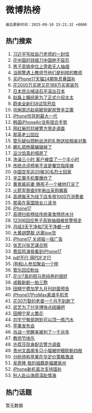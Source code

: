 # 微博热榜

`最后更新时间：2025-09-10 15:21:32 +0800`

## 热门搜索

1. [习近平写给自己老师的一封信](https://m.weibo.cn/search?containerid=100103type%3D1%26t%3D10%26q%3D%23%E4%B9%A0%E8%BF%91%E5%B9%B3%E5%86%99%E7%BB%99%E8%87%AA%E5%B7%B1%E8%80%81%E5%B8%88%E7%9A%84%E4%B8%80%E5%B0%81%E4%BF%A1%23&stream_entry_id=51&isnewpage=1&extparam=seat%3D1%26dgr%3D0%26q%3D%2523%25E4%25B9%25A0%25E8%25BF%2591%25E5%25B9%25B3%25E5%2586%2599%25E7%25BB%2599%25E8%2587%25AA%25E5%25B7%25B1%25E8%2580%2581%25E5%25B8%2588%25E7%259A%2584%25E4%25B8%2580%25E5%25B0%2581%25E4%25BF%25A1%2523%26stream_entry_id%3D51%26c_type%3D51%26pos%3D0%26filter_type%3Drealtimehot%26cate%3D10103%26display_time%3D1757488890%26pre_seqid%3D175748889054502581812154)
1. [花中国的钱插刀中国绝不容忍](https://m.weibo.cn/search?containerid=100103type%3D1%26t%3D10%26q%3D%23%E8%8A%B1%E4%B8%AD%E5%9B%BD%E7%9A%84%E9%92%B1%E6%8F%92%E5%88%80%E4%B8%AD%E5%9B%BD%E7%BB%9D%E4%B8%8D%E5%AE%B9%E5%BF%8D%23&stream_entry_id=31&isnewpage=1&extparam=seat%3D1%26band_rank%3D1%26filter_type%3Drealtimehot%26c_type%3D31%26lcate%3D5001%26flag%3D0%26cate%3D5001%26q%3D%2523%25E8%258A%25B1%25E4%25B8%25AD%25E5%259B%25BD%25E7%259A%2584%25E9%2592%25B1%25E6%258F%2592%25E5%2588%2580%25E4%25B8%25AD%25E5%259B%25BD%25E7%25BB%259D%25E4%25B8%258D%25E5%25AE%25B9%25E5%25BF%258D%2523%26stream_entry_id%3D31%26pos%3D0%26realpos%3D1%26dgr%3D0%26display_time%3D1757488890%26pre_seqid%3D175748889054502581812154)
1. [男子高铁座位上旁若无人抽烟](https://m.weibo.cn/search?containerid=100103type%3D1%26t%3D10%26q%3D%23%E7%94%B7%E5%AD%90%E9%AB%98%E9%93%81%E5%BA%A7%E4%BD%8D%E4%B8%8A%E6%97%81%E8%8B%A5%E6%97%A0%E4%BA%BA%E6%8A%BD%E7%83%9F%23&stream_entry_id=31&isnewpage=1&extparam=seat%3D1%26band_rank%3D2%26filter_type%3Drealtimehot%26c_type%3D31%26lcate%3D5001%26flag%3D0%26cate%3D5001%26q%3D%2523%25E7%2594%25B7%25E5%25AD%2590%25E9%25AB%2598%25E9%2593%2581%25E5%25BA%25A7%25E4%25BD%258D%25E4%25B8%258A%25E6%2597%2581%25E8%258B%25A5%25E6%2597%25A0%25E4%25BA%25BA%25E6%258A%25BD%25E7%2583%259F%2523%26stream_entry_id%3D31%26pos%3D1%26realpos%3D2%26dgr%3D0%26display_time%3D1757488890%26pre_seqid%3D175748889054502581812154)
1. [当网警遇上教师节他们是别样的教师](https://m.weibo.cn/search?containerid=100103type%3D1%26t%3D10%26q%3D%23%E5%BD%93%E7%BD%91%E8%AD%A6%E9%81%87%E4%B8%8A%E6%95%99%E5%B8%88%E8%8A%82%E4%BB%96%E4%BB%AC%E6%98%AF%E5%88%AB%E6%A0%B7%E7%9A%84%E6%95%99%E5%B8%88%23&stream_entry_id=31&isnewpage=1&extparam=seat%3D1%26band_rank%3D3%26filter_type%3Drealtimehot%26c_type%3D31%26lcate%3D5001%26flag%3D0%26cate%3D5001%26q%3D%2523%25E5%25BD%2593%25E7%25BD%2591%25E8%25AD%25A6%25E9%2581%2587%25E4%25B8%258A%25E6%2595%2599%25E5%25B8%2588%25E8%258A%2582%25E4%25BB%2596%25E4%25BB%25AC%25E6%2598%25AF%25E5%2588%25AB%25E6%25A0%25B7%25E7%259A%2584%25E6%2595%2599%25E5%25B8%2588%2523%26stream_entry_id%3D31%26pos%3D2%26realpos%3D3%26dgr%3D0%26display_time%3D1757488890%26pre_seqid%3D175748889054502581812154)
1. [买iPhone17天猫24期免息叠国补](https://m.weibo.cn/search?containerid=100103type%3D1%26t%3D10%26q%3D%23%E4%B9%B0iPhone17%E5%A4%A9%E7%8C%AB24%E6%9C%9F%E5%85%8D%E6%81%AF%E5%8F%A0%E5%9B%BD%E8%A1%A5%23&stream_entry_id=31&isnewpage=1&extparam=seat%3D1%26band_rank%3D4%26filter_type%3Drealtimehot%26c_type%3D31%26lcate%3D5001%26cate%3D5001%26is_ad_pos%3D1%26topic_ad%3D1%26stream_entry_id%3D31%26q%3D%2523%25E4%25B9%25B0iPhone17%25E5%25A4%25A9%25E7%258C%25AB24%25E6%259C%259F%25E5%2585%258D%25E6%2581%25AF%25E5%258F%25A0%25E5%259B%25BD%25E8%25A1%25A5%2523%26adid%3D300609%26pos%3D3%26dgr%3D0%26display_time%3D1757488890%26pre_seqid%3D175748889054502581812154)
1. [花2000万买房又花188万买家装包](https://m.weibo.cn/search?containerid=100103type%3D1%26t%3D10%26q%3D%23%E8%8A%B12000%E4%B8%87%E4%B9%B0%E6%88%BF%E5%8F%88%E8%8A%B1188%E4%B8%87%E4%B9%B0%E5%AE%B6%E8%A3%85%E5%8C%85%23&stream_entry_id=31&isnewpage=1&extparam=seat%3D1%26band_rank%3D4%26filter_type%3Drealtimehot%26c_type%3D31%26lcate%3D5001%26flag%3D1%26cate%3D5001%26q%3D%2523%25E8%258A%25B12000%25E4%25B8%2587%25E4%25B9%25B0%25E6%2588%25BF%25E5%258F%2588%25E8%258A%25B1188%25E4%25B8%2587%25E4%25B9%25B0%25E5%25AE%25B6%25E8%25A3%2585%25E5%258C%2585%2523%26stream_entry_id%3D31%26pos%3D4%26realpos%3D4%26dgr%3D0%26display_time%3D1757488890%26pre_seqid%3D175748889054502581812154)
1. [日本民众喊话石平滚出日本](https://m.weibo.cn/search?containerid=100103type%3D1%26t%3D10%26q%3D%23%E6%97%A5%E6%9C%AC%E6%B0%91%E4%BC%97%E5%96%8A%E8%AF%9D%E7%9F%B3%E5%B9%B3%E6%BB%9A%E5%87%BA%E6%97%A5%E6%9C%AC%23&stream_entry_id=31&isnewpage=1&extparam=seat%3D1%26band_rank%3D5%26filter_type%3Drealtimehot%26c_type%3D31%26lcate%3D5001%26flag%3D0%26cate%3D5001%26q%3D%2523%25E6%2597%25A5%25E6%259C%25AC%25E6%25B0%2591%25E4%25BC%2597%25E5%2596%258A%25E8%25AF%259D%25E7%259F%25B3%25E5%25B9%25B3%25E6%25BB%259A%25E5%2587%25BA%25E6%2597%25A5%25E6%259C%25AC%2523%26stream_entry_id%3D31%26pos%3D5%26realpos%3D5%26dgr%3D0%26display_time%3D1757488890%26pre_seqid%3D175748889054502581812154)
1. [赵磊上婚综是为了正式介绍太太](https://m.weibo.cn/search?containerid=100103type%3D1%26t%3D10%26q%3D%E8%B5%B5%E7%A3%8A%E4%B8%8A%E5%A9%9A%E7%BB%BC%E6%98%AF%E4%B8%BA%E4%BA%86%E6%AD%A3%E5%BC%8F%E4%BB%8B%E7%BB%8D%E5%A4%AA%E5%A4%AA&stream_entry_id=31&isnewpage=1&extparam=seat%3D1%26band_rank%3D6%26filter_type%3Drealtimehot%26c_type%3D31%26lcate%3D5001%26flag%3D0%26cate%3D5001%26q%3D%25E8%25B5%25B5%25E7%25A3%258A%25E4%25B8%258A%25E5%25A9%259A%25E7%25BB%25BC%25E6%2598%25AF%25E4%25B8%25BA%25E4%25BA%2586%25E6%25AD%25A3%25E5%25BC%258F%25E4%25BB%258B%25E7%25BB%258D%25E5%25A4%25AA%25E5%25A4%25AA%26stream_entry_id%3D31%26pos%3D6%26realpos%3D6%26dgr%3D0%26display_time%3D1757488890%26pre_seqid%3D175748889054502581812154)
1. [蔚来全新ES8试驾开启](https://m.weibo.cn/search?containerid=100103type%3D1%26t%3D10%26q%3D%23%E8%94%9A%E6%9D%A5%E5%85%A8%E6%96%B0ES8%E8%AF%95%E9%A9%BE%E5%BC%80%E5%90%AF%23&stream_entry_id=31&isnewpage=1&extparam=seat%3D1%26band_rank%3D7%26filter_type%3Drealtimehot%26c_type%3D31%26lcate%3D5001%26cate%3D5001%26is_ad_pos%3D1%26topic_ad%3D1%26stream_entry_id%3D31%26q%3D%2523%25E8%2594%259A%25E6%259D%25A5%25E5%2585%25A8%25E6%2596%25B0ES8%25E8%25AF%2595%25E9%25A9%25BE%25E5%25BC%2580%25E5%2590%25AF%2523%26adid%3D300501%26pos%3D7%26dgr%3D0%26display_time%3D1757488890%26pre_seqid%3D175748889054502581812154)
1. [巩俐周迅赵丽颖倪妮祝贺辛芷蕾](https://m.weibo.cn/search?containerid=100103type%3D1%26t%3D10%26q%3D%23%E5%B7%A9%E4%BF%90%E5%91%A8%E8%BF%85%E8%B5%B5%E4%B8%BD%E9%A2%96%E5%80%AA%E5%A6%AE%E7%A5%9D%E8%B4%BA%E8%BE%9B%E8%8A%B7%E8%95%BE%23&stream_entry_id=31&isnewpage=1&extparam=seat%3D1%26band_rank%3D7%26filter_type%3Drealtimehot%26c_type%3D31%26lcate%3D5001%26flag%3D0%26cate%3D5001%26q%3D%2523%25E5%25B7%25A9%25E4%25BF%2590%25E5%2591%25A8%25E8%25BF%2585%25E8%25B5%25B5%25E4%25B8%25BD%25E9%25A2%2596%25E5%2580%25AA%25E5%25A6%25AE%25E7%25A5%259D%25E8%25B4%25BA%25E8%25BE%259B%25E8%258A%25B7%25E8%2595%25BE%2523%26stream_entry_id%3D31%26pos%3D8%26realpos%3D7%26dgr%3D0%26display_time%3D1757488890%26pre_seqid%3D175748889054502581812154)
1. [iPhone16背刺最大一代](https://m.weibo.cn/search?containerid=100103type%3D1%26t%3D10%26q%3DiPhone16%E8%83%8C%E5%88%BA%E6%9C%80%E5%A4%A7%E4%B8%80%E4%BB%A3&stream_entry_id=31&isnewpage=1&extparam=seat%3D1%26band_rank%3D8%26filter_type%3Drealtimehot%26c_type%3D31%26lcate%3D5001%26flag%3D0%26cate%3D5001%26q%3DiPhone16%25E8%2583%258C%25E5%2588%25BA%25E6%259C%2580%25E5%25A4%25A7%25E4%25B8%2580%25E4%25BB%25A3%26stream_entry_id%3D31%26pos%3D9%26realpos%3D8%26dgr%3D0%26display_time%3D1757488890%26pre_seqid%3D175748889054502581812154)
1. [韩国iPhoneAir没有捏合手势](https://m.weibo.cn/search?containerid=100103type%3D1%26t%3D10%26q%3D%23%E9%9F%A9%E5%9B%BDiPhoneAir%E6%B2%A1%E6%9C%89%E6%8D%8F%E5%90%88%E6%89%8B%E5%8A%BF%23&stream_entry_id=31&isnewpage=1&extparam=seat%3D1%26band_rank%3D9%26filter_type%3Drealtimehot%26c_type%3D31%26lcate%3D5001%26flag%3D1%26cate%3D5001%26q%3D%2523%25E9%259F%25A9%25E5%259B%25BDiPhoneAir%25E6%25B2%25A1%25E6%259C%2589%25E6%258D%258F%25E5%2590%2588%25E6%2589%258B%25E5%258A%25BF%2523%26stream_entry_id%3D31%26pos%3D10%26realpos%3D9%26dgr%3D0%26display_time%3D1757488890%26pre_seqid%3D175748889054502581812154)
1. [网红柴怼怼被警方带走调查](https://m.weibo.cn/search?containerid=100103type%3D1%26t%3D10%26q%3D%23%E7%BD%91%E7%BA%A2%E6%9F%B4%E6%80%BC%E6%80%BC%E8%A2%AB%E8%AD%A6%E6%96%B9%E5%B8%A6%E8%B5%B0%E8%B0%83%E6%9F%A5%23&stream_entry_id=31&isnewpage=1&extparam=seat%3D1%26band_rank%3D10%26filter_type%3Drealtimehot%26c_type%3D31%26lcate%3D5001%26flag%3D1%26cate%3D5001%26q%3D%2523%25E7%25BD%2591%25E7%25BA%25A2%25E6%259F%25B4%25E6%2580%25BC%25E6%2580%25BC%25E8%25A2%25AB%25E8%25AD%25A6%25E6%2596%25B9%25E5%25B8%25A6%25E8%25B5%25B0%25E8%25B0%2583%25E6%259F%25A5%2523%26stream_entry_id%3D31%26pos%3D11%26realpos%3D10%26dgr%3D0%26display_time%3D1757488890%26pre_seqid%3D175748889054502581812154)
1. [那英老公回应](https://m.weibo.cn/search?containerid=100103type%3D1%26t%3D10%26q%3D%23%E9%82%A3%E8%8B%B1%E8%80%81%E5%85%AC%E5%9B%9E%E5%BA%94%23&stream_entry_id=31&isnewpage=1&extparam=seat%3D1%26band_rank%3D11%26filter_type%3Drealtimehot%26c_type%3D31%26lcate%3D5001%26flag%3D1%26cate%3D5001%26q%3D%2523%25E9%2582%25A3%25E8%258B%25B1%25E8%2580%2581%25E5%2585%25AC%25E5%259B%259E%25E5%25BA%2594%2523%26stream_entry_id%3D31%26pos%3D12%26realpos%3D11%26dgr%3D0%26display_time%3D1757488890%26pre_seqid%3D175748889054502581812154)
1. [管乐疑似把粉丝送的礼物送给相亲对象](https://m.weibo.cn/search?containerid=100103type%3D1%26t%3D10%26q%3D%23%E7%AE%A1%E4%B9%90%E7%96%91%E4%BC%BC%E6%8A%8A%E7%B2%89%E4%B8%9D%E9%80%81%E7%9A%84%E7%A4%BC%E7%89%A9%E9%80%81%E7%BB%99%E7%9B%B8%E4%BA%B2%E5%AF%B9%E8%B1%A1%23&stream_entry_id=31&isnewpage=1&extparam=seat%3D1%26band_rank%3D12%26filter_type%3Drealtimehot%26c_type%3D31%26lcate%3D5001%26flag%3D2%26cate%3D5001%26q%3D%2523%25E7%25AE%25A1%25E4%25B9%2590%25E7%2596%2591%25E4%25BC%25BC%25E6%258A%258A%25E7%25B2%2589%25E4%25B8%259D%25E9%2580%2581%25E7%259A%2584%25E7%25A4%25BC%25E7%2589%25A9%25E9%2580%2581%25E7%25BB%2599%25E7%259B%25B8%25E4%25BA%25B2%25E5%25AF%25B9%25E8%25B1%25A1%2523%26stream_entry_id%3D31%26pos%3D13%26realpos%3D12%26dgr%3D0%26display_time%3D1757488890%26pre_seqid%3D175748889054502581812154)
1. [娜扎把杨幂编辑掉了](https://m.weibo.cn/search?containerid=100103type%3D1%26t%3D10%26q%3D%23%E5%A8%9C%E6%89%8E%E6%8A%8A%E6%9D%A8%E5%B9%82%E7%BC%96%E8%BE%91%E6%8E%89%E4%BA%86%23&stream_entry_id=31&isnewpage=1&extparam=seat%3D1%26band_rank%3D13%26filter_type%3Drealtimehot%26c_type%3D31%26lcate%3D5001%26flag%3D2%26cate%3D5001%26q%3D%2523%25E5%25A8%259C%25E6%2589%258E%25E6%258A%258A%25E6%259D%25A8%25E5%25B9%2582%25E7%25BC%2596%25E8%25BE%2591%25E6%258E%2589%25E4%25BA%2586%2523%26stream_entry_id%3D31%26pos%3D14%26realpos%3D13%26dgr%3D0%26display_time%3D1757488890%26pre_seqid%3D175748889054502581812154)
1. [豆沙馅真的塌房了](https://m.weibo.cn/search?containerid=100103type%3D1%26t%3D10%26q%3D%E8%B1%86%E6%B2%99%E9%A6%85%E7%9C%9F%E7%9A%84%E5%A1%8C%E6%88%BF%E4%BA%86&stream_entry_id=31&isnewpage=1&extparam=seat%3D1%26band_rank%3D14%26filter_type%3Drealtimehot%26c_type%3D31%26lcate%3D5001%26flag%3D1%26cate%3D5001%26q%3D%25E8%25B1%2586%25E6%25B2%2599%25E9%25A6%2585%25E7%259C%259F%25E7%259A%2584%25E5%25A1%258C%25E6%2588%25BF%25E4%25BA%2586%26stream_entry_id%3D31%26pos%3D15%26realpos%3D14%26dgr%3D0%26display_time%3D1757488890%26pre_seqid%3D175748889054502581812154)
1. [洗澡三小时 客户被盘了一个半小时](https://m.weibo.cn/search?containerid=100103type%3D1%26t%3D10%26q%3D%E6%B4%97%E6%BE%A1%E4%B8%89%E5%B0%8F%E6%97%B6+%E5%AE%A2%E6%88%B7%E8%A2%AB%E7%9B%98%E4%BA%86%E4%B8%80%E4%B8%AA%E5%8D%8A%E5%B0%8F%E6%97%B6&stream_entry_id=31&isnewpage=1&extparam=seat%3D1%26band_rank%3D15%26filter_type%3Drealtimehot%26c_type%3D31%26lcate%3D5001%26flag%3D2%26cate%3D5001%26q%3D%25E6%25B4%2597%25E6%25BE%25A1%25E4%25B8%2589%25E5%25B0%258F%25E6%2597%25B6%2520%25E5%25AE%25A2%25E6%2588%25B7%25E8%25A2%25AB%25E7%259B%2598%25E4%25BA%2586%25E4%25B8%2580%25E4%25B8%25AA%25E5%258D%258A%25E5%25B0%258F%25E6%2597%25B6%26stream_entry_id%3D31%26pos%3D16%26realpos%3D15%26dgr%3D0%26display_time%3D1757488890%26pre_seqid%3D175748889054502581812154)
1. [传统点评榜单不该是餐饮指挥棒](https://m.weibo.cn/search?containerid=100103type%3D1%26t%3D10%26q%3D%23%E4%BC%A0%E7%BB%9F%E7%82%B9%E8%AF%84%E6%A6%9C%E5%8D%95%E4%B8%8D%E8%AF%A5%E6%98%AF%E9%A4%90%E9%A5%AE%E6%8C%87%E6%8C%A5%E6%A3%92%23&stream_entry_id=31&isnewpage=1&extparam=seat%3D1%26band_rank%3D16%26filter_type%3Drealtimehot%26c_type%3D31%26lcate%3D5001%26flag%3D1%26cate%3D5001%26q%3D%2523%25E4%25BC%25A0%25E7%25BB%259F%25E7%2582%25B9%25E8%25AF%2584%25E6%25A6%259C%25E5%258D%2595%25E4%25B8%258D%25E8%25AF%25A5%25E6%2598%25AF%25E9%25A4%2590%25E9%25A5%25AE%25E6%258C%2587%25E6%258C%25A5%25E6%25A3%2592%2523%26stream_entry_id%3D31%26pos%3D17%26realpos%3D16%26dgr%3D0%26display_time%3D1757488890%26pre_seqid%3D175748889054502581812154)
1. [中国空军运20接30名烈士回家](https://m.weibo.cn/search?containerid=100103type%3D1%26t%3D10%26q%3D%23%E4%B8%AD%E5%9B%BD%E7%A9%BA%E5%86%9B%E8%BF%9020%E6%8E%A530%E5%90%8D%E7%83%88%E5%A3%AB%E5%9B%9E%E5%AE%B6%23&stream_entry_id=31&isnewpage=1&extparam=seat%3D1%26band_rank%3D17%26filter_type%3Drealtimehot%26c_type%3D31%26lcate%3D5001%26flag%3D1%26cate%3D5001%26q%3D%2523%25E4%25B8%25AD%25E5%259B%25BD%25E7%25A9%25BA%25E5%2586%259B%25E8%25BF%259020%25E6%258E%25A530%25E5%2590%258D%25E7%2583%2588%25E5%25A3%25AB%25E5%259B%259E%25E5%25AE%25B6%2523%26stream_entry_id%3D31%26pos%3D18%26realpos%3D17%26dgr%3D0%26display_time%3D1757488890%26pre_seqid%3D175748889054502581812154)
1. [辛芷蕾手机要爆炸了](https://m.weibo.cn/search?containerid=100103type%3D1%26t%3D10%26q%3D%23%E8%BE%9B%E8%8A%B7%E8%95%BE%E6%89%8B%E6%9C%BA%E8%A6%81%E7%88%86%E7%82%B8%E4%BA%86%23&stream_entry_id=31&isnewpage=1&extparam=seat%3D1%26band_rank%3D18%26filter_type%3Drealtimehot%26c_type%3D31%26lcate%3D5001%26flag%3D1%26cate%3D5001%26q%3D%2523%25E8%25BE%259B%25E8%258A%25B7%25E8%2595%25BE%25E6%2589%258B%25E6%259C%25BA%25E8%25A6%2581%25E7%2588%2586%25E7%2582%25B8%25E4%25BA%2586%2523%26stream_entry_id%3D31%26pos%3D19%26realpos%3D18%26dgr%3D0%26display_time%3D1757488890%26pre_seqid%3D175748889054502581812154)
1. [黄景瑜前妻 俩孩子一个被他打没了](https://m.weibo.cn/search?containerid=100103type%3D1%26t%3D10%26q%3D%E9%BB%84%E6%99%AF%E7%91%9C%E5%89%8D%E5%A6%BB+%E4%BF%A9%E5%AD%A9%E5%AD%90%E4%B8%80%E4%B8%AA%E8%A2%AB%E4%BB%96%E6%89%93%E6%B2%A1%E4%BA%86&stream_entry_id=31&isnewpage=1&extparam=seat%3D1%26band_rank%3D19%26filter_type%3Drealtimehot%26c_type%3D31%26lcate%3D5001%26flag%3D2%26cate%3D5001%26q%3D%25E9%25BB%2584%25E6%2599%25AF%25E7%2591%259C%25E5%2589%258D%25E5%25A6%25BB%2520%25E4%25BF%25A9%25E5%25AD%25A9%25E5%25AD%2590%25E4%25B8%2580%25E4%25B8%25AA%25E8%25A2%25AB%25E4%25BB%2596%25E6%2589%2593%25E6%25B2%25A1%25E4%25BA%2586%26stream_entry_id%3D31%26pos%3D20%26realpos%3D19%26dgr%3D0%26display_time%3D1757488890%26pre_seqid%3D175748889054502581812154)
1. [火箭军倒查9年揪出采购掮客](https://m.weibo.cn/search?containerid=100103type%3D1%26t%3D10%26q%3D%23%E7%81%AB%E7%AE%AD%E5%86%9B%E5%80%92%E6%9F%A59%E5%B9%B4%E6%8F%AA%E5%87%BA%E9%87%87%E8%B4%AD%E6%8E%AE%E5%AE%A2%23&stream_entry_id=31&isnewpage=1&extparam=seat%3D1%26band_rank%3D20%26filter_type%3Drealtimehot%26c_type%3D31%26lcate%3D5001%26flag%3D1%26cate%3D5001%26q%3D%2523%25E7%2581%25AB%25E7%25AE%25AD%25E5%2586%259B%25E5%2580%2592%25E6%259F%25A59%25E5%25B9%25B4%25E6%258F%25AA%25E5%2587%25BA%25E9%2587%2587%25E8%25B4%25AD%25E6%258E%25AE%25E5%25AE%25A2%2523%26stream_entry_id%3D31%26pos%3D21%26realpos%3D20%26dgr%3D0%26display_time%3D1757488890%26pre_seqid%3D175748889054502581812154)
1. [高德每天为线下店多带1000万消费者](https://m.weibo.cn/search?containerid=100103type%3D1%26t%3D10%26q%3D%23%E9%AB%98%E5%BE%B7%E6%AF%8F%E5%A4%A9%E4%B8%BA%E7%BA%BF%E4%B8%8B%E5%BA%97%E5%A4%9A%E5%B8%A61000%E4%B8%87%E6%B6%88%E8%B4%B9%E8%80%85%23&stream_entry_id=31&isnewpage=1&extparam=seat%3D1%26band_rank%3D21%26filter_type%3Drealtimehot%26c_type%3D31%26lcate%3D5001%26flag%3D1%26cate%3D5001%26q%3D%2523%25E9%25AB%2598%25E5%25BE%25B7%25E6%25AF%258F%25E5%25A4%25A9%25E4%25B8%25BA%25E7%25BA%25BF%25E4%25B8%258B%25E5%25BA%2597%25E5%25A4%259A%25E5%25B8%25A61000%25E4%25B8%2587%25E6%25B6%2588%25E8%25B4%25B9%25E8%2580%2585%2523%26stream_entry_id%3D31%26pos%3D22%26realpos%3D21%26dgr%3D0%26display_time%3D1757488890%26pre_seqid%3D175748889054502581812154)
1. [那英在英国陪女儿读书](https://m.weibo.cn/search?containerid=100103type%3D1%26t%3D10%26q%3D%23%E9%82%A3%E8%8B%B1%E5%9C%A8%E8%8B%B1%E5%9B%BD%E9%99%AA%E5%A5%B3%E5%84%BF%E8%AF%BB%E4%B9%A6%23&stream_entry_id=31&isnewpage=1&extparam=seat%3D1%26band_rank%3D22%26filter_type%3Drealtimehot%26c_type%3D31%26lcate%3D5001%26flag%3D1%26cate%3D5001%26q%3D%2523%25E9%2582%25A3%25E8%258B%25B1%25E5%259C%25A8%25E8%258B%25B1%25E5%259B%25BD%25E9%2599%25AA%25E5%25A5%25B3%25E5%2584%25BF%25E8%25AF%25BB%25E4%25B9%25A6%2523%26stream_entry_id%3D31%26pos%3D23%26realpos%3D22%26dgr%3D0%26display_time%3D1757488890%26pre_seqid%3D175748889054502581812154)
1. [iPhone17](https://m.weibo.cn/search?containerid=100103type%3D1%26t%3D10%26q%3D%23iPhone17%23&stream_entry_id=31&isnewpage=1&extparam=seat%3D1%26band_rank%3D23%26filter_type%3Drealtimehot%26c_type%3D31%26lcate%3D5001%26flag%3D0%26cate%3D5001%26q%3D%2523iPhone17%2523%26stream_entry_id%3D31%26pos%3D24%26realpos%3D23%26dgr%3D0%26display_time%3D1757488890%26pre_seqid%3D175748889054502581812154)
1. [高德扫街榜给传统美食榜挤水分](https://m.weibo.cn/search?containerid=100103type%3D1%26t%3D10%26q%3D%23%E9%AB%98%E5%BE%B7%E6%89%AB%E8%A1%97%E6%A6%9C%E7%BB%99%E4%BC%A0%E7%BB%9F%E7%BE%8E%E9%A3%9F%E6%A6%9C%E6%8C%A4%E6%B0%B4%E5%88%86%23&stream_entry_id=31&isnewpage=1&extparam=seat%3D1%26band_rank%3D24%26filter_type%3Drealtimehot%26c_type%3D31%26lcate%3D5001%26flag%3D1%26cate%3D5001%26q%3D%2523%25E9%25AB%2598%25E5%25BE%25B7%25E6%2589%25AB%25E8%25A1%2597%25E6%25A6%259C%25E7%25BB%2599%25E4%25BC%25A0%25E7%25BB%259F%25E7%25BE%258E%25E9%25A3%259F%25E6%25A6%259C%25E6%258C%25A4%25E6%25B0%25B4%25E5%2588%2586%2523%26stream_entry_id%3D31%26pos%3D25%26realpos%3D24%26dgr%3D0%26display_time%3D1757488890%26pre_seqid%3D175748889054502581812154)
1. [12306回应男子高铁抽烟被民警带走](https://m.weibo.cn/search?containerid=100103type%3D1%26t%3D10%26q%3D%2312306%E5%9B%9E%E5%BA%94%E7%94%B7%E5%AD%90%E9%AB%98%E9%93%81%E6%8A%BD%E7%83%9F%E8%A2%AB%E6%B0%91%E8%AD%A6%E5%B8%A6%E8%B5%B0%23&stream_entry_id=31&isnewpage=1&extparam=seat%3D1%26band_rank%3D25%26filter_type%3Drealtimehot%26c_type%3D31%26lcate%3D5001%26flag%3D0%26cate%3D5001%26q%3D%252312306%25E5%259B%259E%25E5%25BA%2594%25E7%2594%25B7%25E5%25AD%2590%25E9%25AB%2598%25E9%2593%2581%25E6%258A%25BD%25E7%2583%259F%25E8%25A2%25AB%25E6%25B0%2591%25E8%25AD%25A6%25E5%25B8%25A6%25E8%25B5%25B0%2523%26stream_entry_id%3D31%26pos%3D26%26realpos%3D25%26dgr%3D0%26display_time%3D1757488890%26pre_seqid%3D175748889054502581812154)
1. [月经3天干净和7天干净都一样](https://m.weibo.cn/search?containerid=100103type%3D1%26t%3D10%26q%3D%E6%9C%88%E7%BB%8F3%E5%A4%A9%E5%B9%B2%E5%87%80%E5%92%8C7%E5%A4%A9%E5%B9%B2%E5%87%80%E9%83%BD%E4%B8%80%E6%A0%B7&stream_entry_id=31&isnewpage=1&extparam=seat%3D1%26band_rank%3D26%26filter_type%3Drealtimehot%26c_type%3D31%26lcate%3D5001%26flag%3D1%26cate%3D5001%26q%3D%25E6%259C%2588%25E7%25BB%258F3%25E5%25A4%25A9%25E5%25B9%25B2%25E5%2587%2580%25E5%2592%258C7%25E5%25A4%25A9%25E5%25B9%25B2%25E5%2587%2580%25E9%2583%25BD%25E4%25B8%2580%25E6%25A0%25B7%26stream_entry_id%3D31%26pos%3D27%26realpos%3D26%26dgr%3D0%26display_time%3D1757488890%26pre_seqid%3D175748889054502581812154)
1. [大黄胡楚靓 远离low货](https://m.weibo.cn/search?containerid=100103type%3D1%26t%3D10%26q%3D%E5%A4%A7%E9%BB%84%E8%83%A1%E6%A5%9A%E9%9D%93+%E8%BF%9C%E7%A6%BBlow%E8%B4%A7&stream_entry_id=31&isnewpage=1&extparam=seat%3D1%26band_rank%3D27%26filter_type%3Drealtimehot%26c_type%3D31%26lcate%3D5001%26flag%3D0%26cate%3D5001%26q%3D%25E5%25A4%25A7%25E9%25BB%2584%25E8%2583%25A1%25E6%25A5%259A%25E9%259D%2593%2520%25E8%25BF%259C%25E7%25A6%25BBlow%25E8%25B4%25A7%26stream_entry_id%3D31%26pos%3D28%26realpos%3D27%26dgr%3D0%26display_time%3D1757488890%26pre_seqid%3D175748889054502581812154)
1. [iPhone17 关闭摇一摇广告](https://m.weibo.cn/search?containerid=100103type%3D1%26t%3D10%26q%3DiPhone17+%E5%85%B3%E9%97%AD%E6%91%87%E4%B8%80%E6%91%87%E5%B9%BF%E5%91%8A&stream_entry_id=31&isnewpage=1&extparam=seat%3D1%26band_rank%3D28%26filter_type%3Drealtimehot%26c_type%3D31%26lcate%3D5001%26flag%3D1%26cate%3D5001%26q%3DiPhone17%2520%25E5%2585%25B3%25E9%2597%25AD%25E6%2591%2587%25E4%25B8%2580%25E6%2591%2587%25E5%25B9%25BF%25E5%2591%258A%26stream_entry_id%3D31%26pos%3D29%26realpos%3D28%26dgr%3D0%26display_time%3D1757488890%26pre_seqid%3D175748889054502581812154)
1. [张艺兴张艺谋合照](https://m.weibo.cn/search?containerid=100103type%3D1%26t%3D10%26q%3D%23%E5%BC%A0%E8%89%BA%E5%85%B4%E5%BC%A0%E8%89%BA%E8%B0%8B%E5%90%88%E7%85%A7%23&stream_entry_id=31&isnewpage=1&extparam=seat%3D1%26band_rank%3D29%26filter_type%3Drealtimehot%26c_type%3D31%26lcate%3D5001%26flag%3D1%26cate%3D5001%26q%3D%2523%25E5%25BC%25A0%25E8%2589%25BA%25E5%2585%25B4%25E5%25BC%25A0%25E8%2589%25BA%25E8%25B0%258B%25E5%2590%2588%25E7%2585%25A7%2523%26stream_entry_id%3D31%26pos%3D30%26realpos%3D29%26dgr%3D0%26display_time%3D1757488890%26pre_seqid%3D175748889054502581812154)
1. [费启鸣演我看到iPhone17](https://m.weibo.cn/search?containerid=100103type%3D1%26t%3D10%26q%3D%E8%B4%B9%E5%90%AF%E9%B8%A3%E6%BC%94%E6%88%91%E7%9C%8B%E5%88%B0iPhone17&stream_entry_id=31&isnewpage=1&extparam=seat%3D1%26band_rank%3D30%26filter_type%3Drealtimehot%26c_type%3D31%26lcate%3D5001%26flag%3D1%26cate%3D5001%26q%3D%25E8%25B4%25B9%25E5%2590%25AF%25E9%25B8%25A3%25E6%25BC%2594%25E6%2588%2591%25E7%259C%258B%25E5%2588%25B0iPhone17%26stream_entry_id%3D31%26pos%3D31%26realpos%3D30%26dgr%3D0%26display_time%3D1757488890%26pre_seqid%3D175748889054502581812154)
1. [pdf不行 得PDF才行](https://m.weibo.cn/search?containerid=100103type%3D1%26t%3D10%26q%3Dpdf%E4%B8%8D%E8%A1%8C+%E5%BE%97PDF%E6%89%8D%E8%A1%8C&stream_entry_id=31&isnewpage=1&extparam=seat%3D1%26band_rank%3D31%26filter_type%3Drealtimehot%26c_type%3D31%26lcate%3D5001%26flag%3D1%26cate%3D5001%26q%3Dpdf%25E4%25B8%258D%25E8%25A1%258C%2520%25E5%25BE%2597PDF%25E6%2589%258D%25E8%25A1%258C%26stream_entry_id%3D31%26pos%3D32%26realpos%3D31%26dgr%3D0%26display_time%3D1757488890%26pre_seqid%3D175748889054502581812154)
1. [i狗和i人参加聚会一个样](https://m.weibo.cn/search?containerid=100103type%3D1%26t%3D10%26q%3Di%E7%8B%97%E5%92%8Ci%E4%BA%BA%E5%8F%82%E5%8A%A0%E8%81%9A%E4%BC%9A%E4%B8%80%E4%B8%AA%E6%A0%B7&stream_entry_id=31&isnewpage=1&extparam=seat%3D1%26band_rank%3D32%26filter_type%3Drealtimehot%26c_type%3D31%26lcate%3D5001%26flag%3D1%26cate%3D5001%26q%3Di%25E7%258B%2597%25E5%2592%258Ci%25E4%25BA%25BA%25E5%258F%2582%25E5%258A%25A0%25E8%2581%259A%25E4%25BC%259A%25E4%25B8%2580%25E4%25B8%25AA%25E6%25A0%25B7%26stream_entry_id%3D31%26pos%3D33%26realpos%3D32%26dgr%3D0%26display_time%3D1757488890%26pre_seqid%3D175748889054502581812154)
1. [管乐回应粉丝](https://m.weibo.cn/search?containerid=100103type%3D1%26t%3D10%26q%3D%23%E7%AE%A1%E4%B9%90%E5%9B%9E%E5%BA%94%E7%B2%89%E4%B8%9D%23&stream_entry_id=31&isnewpage=1&extparam=seat%3D1%26band_rank%3D33%26filter_type%3Drealtimehot%26c_type%3D31%26lcate%3D5001%26flag%3D1%26cate%3D5001%26q%3D%2523%25E7%25AE%25A1%25E4%25B9%2590%25E5%259B%259E%25E5%25BA%2594%25E7%25B2%2589%25E4%25B8%259D%2523%26stream_entry_id%3D31%26pos%3D34%26realpos%3D33%26dgr%3D0%26display_time%3D1757488890%26pre_seqid%3D175748889054502581812154)
1. [花少7真的把马思纯养的很好](https://m.weibo.cn/search?containerid=100103type%3D1%26t%3D10%26q%3D%E8%8A%B1%E5%B0%917%E7%9C%9F%E7%9A%84%E6%8A%8A%E9%A9%AC%E6%80%9D%E7%BA%AF%E5%85%BB%E7%9A%84%E5%BE%88%E5%A5%BD&stream_entry_id=31&isnewpage=1&extparam=seat%3D1%26band_rank%3D34%26filter_type%3Drealtimehot%26c_type%3D31%26lcate%3D5001%26flag%3D1%26cate%3D5001%26q%3D%25E8%258A%25B1%25E5%25B0%25917%25E7%259C%259F%25E7%259A%2584%25E6%258A%258A%25E9%25A9%25AC%25E6%2580%259D%25E7%25BA%25AF%25E5%2585%25BB%25E7%259A%2584%25E5%25BE%2588%25E5%25A5%25BD%26stream_entry_id%3D31%26pos%3D35%26realpos%3D34%26dgr%3D0%26display_time%3D1757488890%26pre_seqid%3D175748889054502581812154)
1. [成毅新剧一胎三胞](https://m.weibo.cn/search?containerid=100103type%3D1%26t%3D10%26q%3D%E6%88%90%E6%AF%85%E6%96%B0%E5%89%A7%E4%B8%80%E8%83%8E%E4%B8%89%E8%83%9E&stream_entry_id=31&isnewpage=1&extparam=seat%3D1%26band_rank%3D35%26filter_type%3Drealtimehot%26c_type%3D31%26lcate%3D5001%26flag%3D1%26cate%3D5001%26q%3D%25E6%2588%2590%25E6%25AF%2585%25E6%2596%25B0%25E5%2589%25A7%25E4%25B8%2580%25E8%2583%258E%25E4%25B8%2589%25E8%2583%259E%26stream_entry_id%3D31%26pos%3D36%26realpos%3D35%26dgr%3D0%26display_time%3D1757488890%26pre_seqid%3D175748889054502581812154)
1. [田栩宁费加罗九月刊封面预告](https://m.weibo.cn/search?containerid=100103type%3D1%26t%3D10%26q%3D%23%E7%94%B0%E6%A0%A9%E5%AE%81%E8%B4%B9%E5%8A%A0%E7%BD%97%E4%B9%9D%E6%9C%88%E5%88%8A%E5%B0%81%E9%9D%A2%E9%A2%84%E5%91%8A%23&stream_entry_id=31&isnewpage=1&extparam=seat%3D1%26band_rank%3D36%26filter_type%3Drealtimehot%26c_type%3D31%26lcate%3D5001%26flag%3D0%26cate%3D5001%26q%3D%2523%25E7%2594%25B0%25E6%25A0%25A9%25E5%25AE%2581%25E8%25B4%25B9%25E5%258A%25A0%25E7%25BD%2597%25E4%25B9%259D%25E6%259C%2588%25E5%2588%258A%25E5%25B0%2581%25E9%259D%25A2%25E9%25A2%2584%25E5%2591%258A%2523%26stream_entry_id%3D31%26pos%3D37%26realpos%3D36%26dgr%3D0%26display_time%3D1757488890%26pre_seqid%3D175748889054502581812154)
1. [iPhone17ProMax离谱手机壳](https://m.weibo.cn/search?containerid=100103type%3D1%26t%3D10%26q%3D%23iPhone17ProMax%E7%A6%BB%E8%B0%B1%E6%89%8B%E6%9C%BA%E5%A3%B3%23&stream_entry_id=31&isnewpage=1&extparam=seat%3D1%26band_rank%3D37%26filter_type%3Drealtimehot%26c_type%3D31%26lcate%3D5001%26flag%3D1%26cate%3D5001%26q%3D%2523iPhone17ProMax%25E7%25A6%25BB%25E8%25B0%25B1%25E6%2589%258B%25E6%259C%25BA%25E5%25A3%25B3%2523%26stream_entry_id%3D31%26pos%3D38%26realpos%3D37%26dgr%3D0%26display_time%3D1757488890%26pre_seqid%3D175748889054502581812154)
1. [花30万娶的老婆一个月不到跑了](https://m.weibo.cn/search?containerid=100103type%3D1%26t%3D10%26q%3D%23%E8%8A%B130%E4%B8%87%E5%A8%B6%E7%9A%84%E8%80%81%E5%A9%86%E4%B8%80%E4%B8%AA%E6%9C%88%E4%B8%8D%E5%88%B0%E8%B7%91%E4%BA%86%23&stream_entry_id=31&isnewpage=1&extparam=seat%3D1%26band_rank%3D38%26filter_type%3Drealtimehot%26c_type%3D31%26lcate%3D5001%26flag%3D1%26cate%3D5001%26q%3D%2523%25E8%258A%25B130%25E4%25B8%2587%25E5%25A8%25B6%25E7%259A%2584%25E8%2580%2581%25E5%25A9%2586%25E4%25B8%2580%25E4%25B8%25AA%25E6%259C%2588%25E4%25B8%258D%25E5%2588%25B0%25E8%25B7%2591%25E4%25BA%2586%2523%26stream_entry_id%3D31%26pos%3D39%26realpos%3D38%26dgr%3D0%26display_time%3D1757488890%26pre_seqid%3D175748889054502581812154)
1. [武艺为了付辛博快点结婚吧](https://m.weibo.cn/search?containerid=100103type%3D1%26t%3D10%26q%3D%E6%AD%A6%E8%89%BA%E4%B8%BA%E4%BA%86%E4%BB%98%E8%BE%9B%E5%8D%9A%E5%BF%AB%E7%82%B9%E7%BB%93%E5%A9%9A%E5%90%A7&stream_entry_id=31&isnewpage=1&extparam=seat%3D1%26band_rank%3D39%26filter_type%3Drealtimehot%26c_type%3D31%26lcate%3D5001%26flag%3D1%26cate%3D5001%26q%3D%25E6%25AD%25A6%25E8%2589%25BA%25E4%25B8%25BA%25E4%25BA%2586%25E4%25BB%2598%25E8%25BE%259B%25E5%258D%259A%25E5%25BF%25AB%25E7%2582%25B9%25E7%25BB%2593%25E5%25A9%259A%25E5%2590%25A7%26stream_entry_id%3D31%26pos%3D40%26realpos%3D39%26dgr%3D0%26display_time%3D1757488890%26pre_seqid%3D175748889054502581812154)
1. [田栩宁星火繁花](https://m.weibo.cn/search?containerid=100103type%3D1%26t%3D10%26q%3D%23%E7%94%B0%E6%A0%A9%E5%AE%81%E6%98%9F%E7%81%AB%E7%B9%81%E8%8A%B1%23&stream_entry_id=31&isnewpage=1&extparam=seat%3D1%26band_rank%3D40%26filter_type%3Drealtimehot%26c_type%3D31%26lcate%3D5001%26flag%3D1%26cate%3D5001%26q%3D%2523%25E7%2594%25B0%25E6%25A0%25A9%25E5%25AE%2581%25E6%2598%259F%25E7%2581%25AB%25E7%25B9%2581%25E8%258A%25B1%2523%26stream_entry_id%3D31%26pos%3D41%26realpos%3D40%26dgr%3D0%26display_time%3D1757488890%26pre_seqid%3D175748889054502581812154)
1. [刘宇宁臀部翘到可以顶一瓶汽水](https://m.weibo.cn/search?containerid=100103type%3D1%26t%3D10%26q%3D%E5%88%98%E5%AE%87%E5%AE%81%E8%87%80%E9%83%A8%E7%BF%98%E5%88%B0%E5%8F%AF%E4%BB%A5%E9%A1%B6%E4%B8%80%E7%93%B6%E6%B1%BD%E6%B0%B4&stream_entry_id=31&isnewpage=1&extparam=seat%3D1%26band_rank%3D41%26filter_type%3Drealtimehot%26c_type%3D31%26lcate%3D5001%26flag%3D1%26cate%3D5001%26q%3D%25E5%2588%2598%25E5%25AE%2587%25E5%25AE%2581%25E8%2587%2580%25E9%2583%25A8%25E7%25BF%2598%25E5%2588%25B0%25E5%258F%25AF%25E4%25BB%25A5%25E9%25A1%25B6%25E4%25B8%2580%25E7%2593%25B6%25E6%25B1%25BD%25E6%25B0%25B4%26stream_entry_id%3D31%26pos%3D42%26realpos%3D41%26dgr%3D0%26display_time%3D1757488890%26pre_seqid%3D175748889054502581812154)
1. [苹果发布会](https://m.weibo.cn/search?containerid=100103type%3D1%26t%3D10%26q%3D%E8%8B%B9%E6%9E%9C%E5%8F%91%E5%B8%83%E4%BC%9A&stream_entry_id=31&isnewpage=1&extparam=seat%3D1%26band_rank%3D42%26filter_type%3Drealtimehot%26c_type%3D31%26lcate%3D5001%26flag%3D0%26cate%3D5001%26q%3D%25E8%258B%25B9%25E6%259E%259C%25E5%258F%2591%25E5%25B8%2583%25E4%25BC%259A%26stream_entry_id%3D31%26pos%3D43%26realpos%3D42%26dgr%3D0%26display_time%3D1757488890%26pre_seqid%3D175748889054502581812154)
1. [肖战一觉醒来被判了一千兆年](https://m.weibo.cn/search?containerid=100103type%3D1%26t%3D10%26q%3D%23%E8%82%96%E6%88%98%E4%B8%80%E8%A7%89%E9%86%92%E6%9D%A5%E8%A2%AB%E5%88%A4%E4%BA%86%E4%B8%80%E5%8D%83%E5%85%86%E5%B9%B4%23&stream_entry_id=31&isnewpage=1&extparam=seat%3D1%26band_rank%3D43%26filter_type%3Drealtimehot%26c_type%3D31%26lcate%3D5001%26flag%3D0%26cate%3D5001%26q%3D%2523%25E8%2582%2596%25E6%2588%2598%25E4%25B8%2580%25E8%25A7%2589%25E9%2586%2592%25E6%259D%25A5%25E8%25A2%25AB%25E5%2588%25A4%25E4%25BA%2586%25E4%25B8%2580%25E5%258D%2583%25E5%2585%2586%25E5%25B9%25B4%2523%26stream_entry_id%3D31%26pos%3D44%26realpos%3D43%26dgr%3D0%26display_time%3D1757488890%26pre_seqid%3D175748889054502581812154)
1. [教师节快乐](https://m.weibo.cn/search?containerid=100103type%3D1%26t%3D10%26q%3D%23%E6%95%99%E5%B8%88%E8%8A%82%E5%BF%AB%E4%B9%90%23&stream_entry_id=31&isnewpage=1&extparam=seat%3D1%26band_rank%3D44%26filter_type%3Drealtimehot%26c_type%3D31%26lcate%3D5001%26flag%3D0%26cate%3D5001%26q%3D%2523%25E6%2595%2599%25E5%25B8%2588%25E8%258A%2582%25E5%25BF%25AB%25E4%25B9%2590%2523%26stream_entry_id%3D31%26pos%3D45%26realpos%3D44%26dgr%3D0%26display_time%3D1757488890%26pre_seqid%3D175748889054502581812154)
1. [许荔莎现身配合警方调查](https://m.weibo.cn/search?containerid=100103type%3D1%26t%3D10%26q%3D%23%E8%AE%B8%E8%8D%94%E8%8E%8E%E7%8E%B0%E8%BA%AB%E9%85%8D%E5%90%88%E8%AD%A6%E6%96%B9%E8%B0%83%E6%9F%A5%23&stream_entry_id=31&isnewpage=1&extparam=seat%3D1%26band_rank%3D45%26filter_type%3Drealtimehot%26c_type%3D31%26lcate%3D5001%26flag%3D1%26cate%3D5001%26q%3D%2523%25E8%25AE%25B8%25E8%258D%2594%25E8%258E%258E%25E7%258E%25B0%25E8%25BA%25AB%25E9%2585%258D%25E5%2590%2588%25E8%25AD%25A6%25E6%2596%25B9%25E8%25B0%2583%25E6%259F%25A5%2523%26stream_entry_id%3D31%26pos%3D46%26realpos%3D45%26dgr%3D0%26display_time%3D1757488890%26pre_seqid%3D175748889054502581812154)
1. [贵州文昌阁多只小猫被挖眼砍断四肢](https://m.weibo.cn/search?containerid=100103type%3D1%26t%3D10%26q%3D%23%E8%B4%B5%E5%B7%9E%E6%96%87%E6%98%8C%E9%98%81%E5%A4%9A%E5%8F%AA%E5%B0%8F%E7%8C%AB%E8%A2%AB%E6%8C%96%E7%9C%BC%E7%A0%8D%E6%96%AD%E5%9B%9B%E8%82%A2%23&stream_entry_id=31&isnewpage=1&extparam=seat%3D1%26band_rank%3D46%26filter_type%3Drealtimehot%26c_type%3D31%26lcate%3D5001%26flag%3D0%26cate%3D5001%26q%3D%2523%25E8%25B4%25B5%25E5%25B7%259E%25E6%2596%2587%25E6%2598%258C%25E9%2598%2581%25E5%25A4%259A%25E5%258F%25AA%25E5%25B0%258F%25E7%258C%25AB%25E8%25A2%25AB%25E6%258C%2596%25E7%259C%25BC%25E7%25A0%258D%25E6%2596%25AD%25E5%259B%259B%25E8%2582%25A2%2523%26stream_entry_id%3D31%26pos%3D47%26realpos%3D46%26dgr%3D0%26display_time%3D1757488890%26pre_seqid%3D175748889054502581812154)
1. [分析师称苹果在华定价策略激进](https://m.weibo.cn/search?containerid=100103type%3D1%26t%3D10%26q%3D%23%E5%88%86%E6%9E%90%E5%B8%88%E7%A7%B0%E8%8B%B9%E6%9E%9C%E5%9C%A8%E5%8D%8E%E5%AE%9A%E4%BB%B7%E7%AD%96%E7%95%A5%E6%BF%80%E8%BF%9B%23&stream_entry_id=31&isnewpage=1&extparam=seat%3D1%26band_rank%3D47%26filter_type%3Drealtimehot%26c_type%3D31%26lcate%3D5001%26flag%3D1%26cate%3D5001%26q%3D%2523%25E5%2588%2586%25E6%259E%2590%25E5%25B8%2588%25E7%25A7%25B0%25E8%258B%25B9%25E6%259E%259C%25E5%259C%25A8%25E5%258D%258E%25E5%25AE%259A%25E4%25BB%25B7%25E7%25AD%2596%25E7%2595%25A5%25E6%25BF%2580%25E8%25BF%259B%2523%26stream_entry_id%3D31%26pos%3D48%26realpos%3D47%26dgr%3D0%26display_time%3D1757488890%26pre_seqid%3D175748889054502581812154)
1. [吴奇隆 我的祖籍是福建泉州](https://m.weibo.cn/search?containerid=100103type%3D1%26t%3D10%26q%3D%E5%90%B4%E5%A5%87%E9%9A%86+%E6%88%91%E7%9A%84%E7%A5%96%E7%B1%8D%E6%98%AF%E7%A6%8F%E5%BB%BA%E6%B3%89%E5%B7%9E&stream_entry_id=31&isnewpage=1&extparam=seat%3D1%26band_rank%3D48%26filter_type%3Drealtimehot%26c_type%3D31%26lcate%3D5001%26flag%3D1%26cate%3D5001%26q%3D%25E5%2590%25B4%25E5%25A5%2587%25E9%259A%2586%2520%25E6%2588%2591%25E7%259A%2584%25E7%25A5%2596%25E7%25B1%258D%25E6%2598%25AF%25E7%25A6%258F%25E5%25BB%25BA%25E6%25B3%2589%25E5%25B7%259E%26stream_entry_id%3D31%26pos%3D49%26realpos%3D48%26dgr%3D0%26display_time%3D1757488890%26pre_seqid%3D175748889054502581812154)
1. [iPhone新机首次支持国补](https://m.weibo.cn/search?containerid=100103type%3D1%26t%3D10%26q%3DiPhone%E6%96%B0%E6%9C%BA%E9%A6%96%E6%AC%A1%E6%94%AF%E6%8C%81%E5%9B%BD%E8%A1%A5&stream_entry_id=31&isnewpage=1&extparam=seat%3D1%26band_rank%3D49%26filter_type%3Drealtimehot%26c_type%3D31%26lcate%3D5001%26flag%3D1%26cate%3D5001%26q%3DiPhone%25E6%2596%25B0%25E6%259C%25BA%25E9%25A6%2596%25E6%25AC%25A1%25E6%2594%25AF%25E6%258C%2581%25E5%259B%25BD%25E8%25A1%25A5%26stream_entry_id%3D31%26pos%3D50%26realpos%3D49%26dgr%3D0%26display_time%3D1757488890%26pre_seqid%3D175748889054502581812154)
1. [别人赴山海周深赴情海](https://m.weibo.cn/search?containerid=100103type%3D1%26t%3D10%26q%3D%E5%88%AB%E4%BA%BA%E8%B5%B4%E5%B1%B1%E6%B5%B7%E5%91%A8%E6%B7%B1%E8%B5%B4%E6%83%85%E6%B5%B7&stream_entry_id=31&isnewpage=1&extparam=seat%3D1%26band_rank%3D50%26filter_type%3Drealtimehot%26c_type%3D31%26lcate%3D5001%26flag%3D1%26cate%3D5001%26q%3D%25E5%2588%25AB%25E4%25BA%25BA%25E8%25B5%25B4%25E5%25B1%25B1%25E6%25B5%25B7%25E5%2591%25A8%25E6%25B7%25B1%25E8%25B5%25B4%25E6%2583%2585%25E6%25B5%25B7%26stream_entry_id%3D31%26pos%3D51%26realpos%3D50%26dgr%3D0%26display_time%3D1757488890%26pre_seqid%3D175748889054502581812154)

## 热门话题

暂无数据
